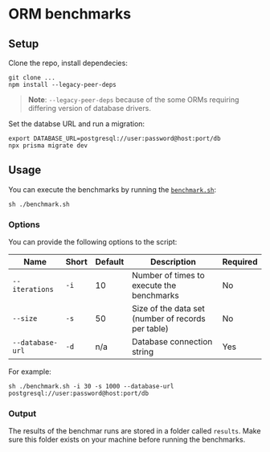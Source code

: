 # ORM benchmarks

## Setup

Clone the repo, install dependecies:

```
git clone ...
npm install --legacy-peer-deps
```

> **Note**: `--legacy-peer-deps` because of the some ORMs requiring differing version of database drivers.

Set the databse URL and run a migration:

```
export DATABASE_URL=postgresql://user:password@host:port/db
npx prisma migrate dev
```

## Usage

You can execute the benchmarks by running the [`benchmark.sh`](./benchmark.sh):

```
sh ./benchmark.sh
```

### Options

You can provide the following options to the script:

| Name             | Short | Default | Description                                        | Required |
| ---------------- | ----- | ------- | -------------------------------------------------- | -------- |
| `--iterations`   | `-i`  | 10      | Number of times to execute the benchmarks          | No       |
| `--size`         | `-s`  | 50      | Size of the data set (number of records per table) | No       |
| `--database-url` | `-d`  | n/a     | Database connection string                         | Yes      |

For example:

```
sh ./benchmark.sh -i 30 -s 1000 --database-url postgresql://user:password@host:port/db
```

### Output

The results of the benchmar runs are stored in a folder called `results`. Make sure this folder exists on your machine before running the benchmarks.
